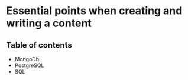 # Essential points when creating and writing a content

## Table of contents

- MongoDb
- PostgreSQL
- SQL

